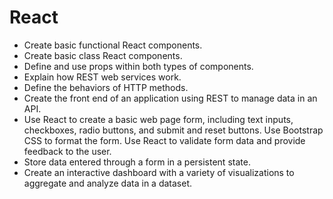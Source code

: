 # React

* Create basic functional React components.
* Create basic class React components.
* Define and use props within both types of components.
* Explain how REST web services work.
* Define the behaviors of HTTP methods.
* Create the front end of an application using REST to manage data in an API.
* Use React to create a basic web page form, including text inputs, checkboxes, radio buttons,
and submit and reset buttons.
Use Bootstrap CSS to format the form.
Use React to validate form data and provide feedback to the user.
* Store data entered through a form in a persistent state.
* Create an interactive dashboard with a variety of visualizations to aggregate and analyze data
in a dataset.